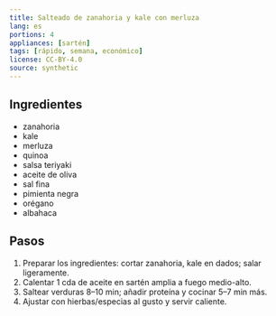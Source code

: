 ```yaml
---
title: Salteado de zanahoria y kale con merluza
lang: es
portions: 4
appliances: [sartén]
tags: [rápido, semana, económico]
license: CC-BY-4.0
source: synthetic
---
```

## Ingredientes
- zanahoria
- kale
- merluza
- quinoa
- salsa teriyaki
- aceite de oliva
- sal fina
- pimienta negra
- orégano
- albahaca

## Pasos
1. Preparar los ingredientes: cortar zanahoria, kale en dados; salar ligeramente.
2. Calentar 1 cda de aceite en sartén amplia a fuego medio-alto.
3. Saltear verduras 8–10 min; añadir proteína y cocinar 5–7 min más.
4. Ajustar con hierbas/especias al gusto y servir caliente.
